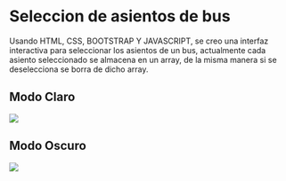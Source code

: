 # Seleccion de asientos de bus
Usando HTML, CSS, BOOTSTRAP Y JAVASCRIPT, se creo una interfaz interactiva para seleccionar los asientos de un bus, actualmente cada asiento seleccionado se almacena en un array, de la misma manera si se deselecciona se borra de dicho array.
## Modo Claro
![](https://i.imgur.com/zx4a2Ds.png)
## Modo Oscuro
![](https://i.imgur.com/JKxrZqP.png)


